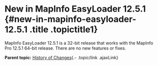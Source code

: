 New in MapInfo EasyLoader 12.5.1 {#new-in-mapinfo-easyloader-12.5.1 .title .topictitle1}
================================

<div class="body conbody">

MapInfo EasyLoader 12.5.1 is a 32-bit release that works with the
MapInfo Pro 12.5.1 64-bit release. There are no new features or fixes.

</div>

<div class="related-links" functx="http://www.functx.com">

<div class="related-links-title">

</div>

<div class="familylinks">

<div class="parentlink">

**Parent topic:** [History of
Changes](guide/history/../../guide/history/chapterhistory.html){.-
.topic/link .ajaxLink}

</div>

</div>

</div>
